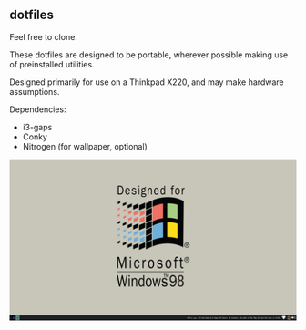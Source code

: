 ## dotfiles
Feel free to clone.

These dotfiles are designed to be portable, wherever possible making use of preinstalled utilities.

Designed primarily for use on a Thinkpad X220, and may make hardware assumptions.

Dependencies:
- i3-gaps
- Conky
- Nitrogen (for wallpaper, optional)

![i3](/i3/i3.png)
